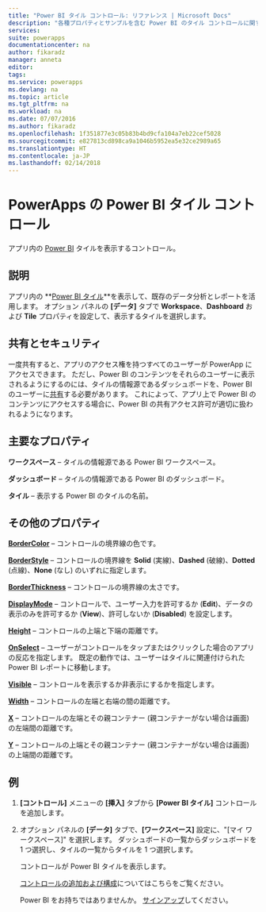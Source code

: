 ```yaml
---
title: "Power BI タイル コントロール: リファレンス | Microsoft Docs"
description: "各種プロパティとサンプルを含む Power BI のタイル コントロールに関する情報です"
services: 
suite: powerapps
documentationcenter: na
author: fikaradz
manager: anneta
editor: 
tags: 
ms.service: powerapps
ms.devlang: na
ms.topic: article
ms.tgt_pltfrm: na
ms.workload: na
ms.date: 07/07/2016
ms.author: fikaradz
ms.openlocfilehash: 1f351877e3c05b83b4bd9cfa104a7eb22cef5028
ms.sourcegitcommit: e827813cd898ca9a1046b5952ea5e32ce2989a65
ms.translationtype: HT
ms.contentlocale: ja-JP
ms.lasthandoff: 02/14/2018
---
```

# <a name="power-bi-tile-control-in-powerapps"></a>PowerApps の Power BI タイル コントロール
アプリ内の [Power BI](https://powerbi.microsoft.com) タイルを表示するコントロール。

## <a name="description"></a>説明
アプリ内の **[Power BI タイル](https://docs.microsoft.com/power-bi/service-dashboard-tiles)**を表示して、既存のデータ分析とレポートを活用します。  オプション パネルの **[データ]** タブで **Workspace**、**Dashboard** および **Tile** プロパティを設定して、表示するタイルを選択します。

## <a name="sharing-and-security"></a>共有とセキュリティ
一度共有すると、アプリのアクセス権を持つすべてのユーザーが PowerApp にアクセスできます。  ただし、Power BI のコンテンツをそれらのユーザーに表示されるようにするのには、タイルの情報源であるダッシュボードを、Power BI のユーザーに[共有](https://docs.microsoft.com/power-bi/service-how-to-collaborate-distribute-dashboards-reports)する必要があります。  これによって、アプリ上で Power BI のコンテンツにアクセスする場合に、Power BI の共有アクセス許可が適切に扱われるようになります。

## <a name="key-properties"></a>主要なプロパティ
**ワークスペース** – タイルの情報源である Power BI ワークスペース。

**ダッシュボード** – タイルの情報源である Power BI のダッシュボード。

**タイル** – 表示する Power BI のタイルの名前。

## <a name="additional-properties"></a>その他のプロパティ
**[BorderColor](properties-color-border.md)** – コントロールの境界線の色です。

**[BorderStyle](properties-color-border.md)** – コントロールの境界線を **Solid** (実線)、**Dashed** (破線)、**Dotted** (点線)、**None** (なし) のいずれに指定します。

**[BorderThickness](properties-color-border.md)** – コントロールの境界線の太さです。

**[DisplayMode](properties-core.md)** – コントロールで、ユーザー入力を許可するか (**Edit**)、データの表示のみを許可するか (**View**)、許可しないか (**Disabled**) を設定します。

**[Height](properties-size-location.md)** – コントロールの上端と下端の距離です。

**[OnSelect](properties-core.md)** – ユーザーがコントロールをタップまたはクリックした場合のアプリの反応を指定します。 既定の動作では、ユーザーはタイルに関連付けられた Power BI レポートに移動します。

**[Visible](properties-core.md)** – コントロールを表示するか非表示にするかを指定します。

**[Width](properties-size-location.md)** – コントロールの左端と右端の間の距離です。

**[X](properties-size-location.md)** – コントロールの左端とその親コンテナー (親コンテナーがない場合は画面) の左端間の距離です。

**[Y](properties-size-location.md)** – コントロールの上端とその親コンテナー (親コンテナーがない場合は画面) の上端間の距離です。

## <a name="example"></a>例
1. **[コントロール]** メニューの **[挿入]** タブから **[Power BI タイル]** コントロールを追加します。  
2. オプション パネルの **[データ]** タブで、**[ワークスペース]** 設定に、"[マイ ワークスペース]" を選択します。  ダッシュボードの一覧からダッシュボードを 1 つ選択し、タイルの一覧からタイルを 1 つ選択します。
   
    コントロールが Power BI タイルを表示します。
   
    [コントロールの追加および構成](../add-configure-controls.md)についてはこちらをご覧ください。
   
   Power BI をお持ちではありませんか。 [サインアップ](https://docs.microsoft.com/power-bi/service-self-service-signup-for-power-bi)してください。

